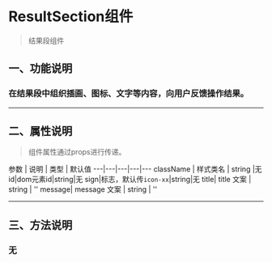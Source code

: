 # ResultSection组件

> 结果段组件
## 一、功能说明
### 在结果段中组织插画、图标、文字等内容，向用户反馈操作结果。

---

## 二、属性说明
> 组件属性通过props进行传递。

参数 | 说明 | 类型 | 默认值
---|---|---|---|---
className | 样式类名 | string |无
id|dom元素id|string|无
sign|标志，默认传`icon-xx`|string|无
title|  title 文案 | string | ''
message|  message 文案 | string | ''


---

## 三、方法说明
### 无